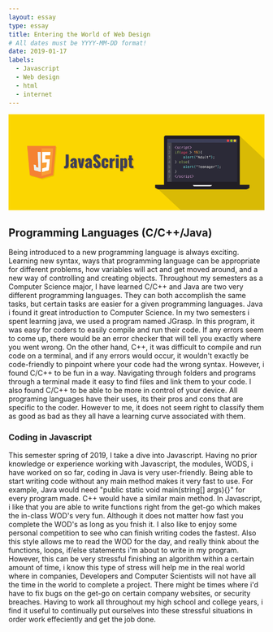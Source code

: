 ```yaml
---
layout: essay
type: essay
title: Entering the World of Web Design
# All dates must be YYYY-MM-DD format!
date: 2019-01-17
labels:
  - Javascript
  - Web design
  - html
  - internet
---
```


<img class="ui large center circular floated image" src="../images/javascript.png">

## Programming Languages (C/C++/Java)

  Being introduced to a new programming language is always exciting. Learning new syntax, ways that programming language can be appropriate for different problems, how variables will act and get moved around, and a new way of controlling and creating objects. Throughout my semesters as a Computer Science major, I have learned C/C++ and Java are two very different programming languages. They can both accomplish the same tasks, but certain tasks are easier for a given programming languages. Java i found it great introduction to Computer Science. In my two semesters i spent learning java, we used a program named JGrasp. In this program, it was easy for coders to easily compile and run their code. If any errors seem to come up, there would be an error checker that will tell you exactly where you went wrong. On the other hand, C++, it was difficult to compile and run code on a terminal, and if any errors would occur, it wouldn't exactly be code-friendly to pinpoint where your code had the wrong syntax. However, i found C/C++ to be fun in a way. Navigating through folders and programs through a terminal made it easy to find files and link them to your code. I also found C/C++ to be able to be more in control of your device. All programing languages have their uses, its their pros and cons that are specific to the coder. However to me, it does not seem right to classify them as good as bad as they all have a learning curve associated with them. 
  
### Coding in Javascript
  
  This semester spring of 2019, I take a dive into Javascript. Having no prior knowledge or experience working with Javascript, the modules, WODS, i have worked on so far, coding in Java is very user-friendly. Being able to start writing code without any main method makes it very fast to use. For example, Java would need "public static void main(string[] args){}" for every program made. C++ would have a similar main method. In Javascript, i like that you are able to write functions right from the get-go which makes the in-class WOD's very fun. Although it does not matter how fast you complete the WOD's as long as you fnish it. I also like to enjoy some personal competition to see who can finish writing codes the fastest. Also this style allows me to read the WOD for the day, and really think about the functions, loops, if/else statements i'm about to write in my program. However, this can be very stressful finishing an algorithm within a certain amount of time, i know this type of stress will help me in the real world where in companies, Developers and Computer Scientists will not have all the time in the world to complete a project. There might be times where i'd have to fix bugs on the get-go on certain company websites, or security breaches. Having to work all throughout my high school and college years, i find it useful to continually put ourselves into these stressful situations in order work effeciently and get the job done.
